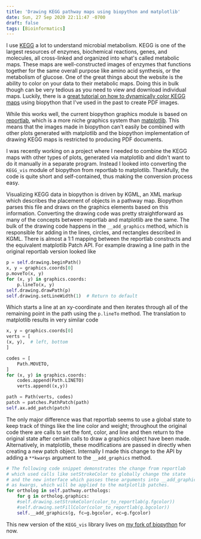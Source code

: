 ```yaml
---
title: 'Drawing KEGG pathway maps using biopython and matplotlib'
date: Sun, 27 Sep 2020 22:11:47 -0700
draft: false
tags: [Bioinformatics]
---
```


I use [KEGG](https://kegg.jp) a lot to understand microbial metabolism.
KEGG is one of the largest resources of enzymes, biochemical
reactions, genes, and molecules, all cross-linked and organized
into what's called metabolic maps. These maps are well-constructed
images of enzymes that functions together for the same overall
purpose like amino acid synthesis, or the metabolism of glucose.
One of the great things about the website is the ability to color
on your data to their metabolic maps. Doing this in bulk though can
be very tedious as you need to view and download individual maps.
Luckily, there is a [great tutorial on how to dynamically color KEGG maps](https://nbviewer.jupyter.org/github/widdowquinn/notebooks/blob/master/Biopython_KGML_intro.ipynb)
using biopython that I've used in the past to create PDF images.

While this works well, the current biopython graphics module is
based on [reportlab](https://www.reportlab.com), which is a more niche graphics system than
[matplotlib](https://matplotlib.org). This means that the images made in biopython can't
easily be combined with other plots generated with matplotlib and
the biopython implementation of drawing KEGG maps is restricted to
producing PDF documents.

I was recently working on a project where I needed to combine the
KEGG maps with other types of plots, generated via matplotlib and
didn't want to do it manually in a separate program. Instead I
looked into converting the `KEGG_vis` module of biopython from
reportlab to matplotlib. Thankfully, the code is quite short and
self-contained, thus making the conversion process easy.

Visualizing KEGG data in biopython is driven by KGML, an XML markup
which describes the placement of objects in a pathway map. Biopython
parses this file and draws on the graphics elements based on 
this information. Converting the drawing code was pretty
straightforward as many of the concepts between reportlab and
matplotlib are the same. The bulk of the drawing code happens in
the `__add_graphics` method, which is responsible for adding in the
lines, circles, and rectangles described in KGML. There is almost
a 1:1 mapping between the reportlab constructs and the equivalent
matplotlib Patch API.  For example drawing a line path in the
original reportlab version looked like

```python
p = self.drawing.beginPath()
x, y = graphics.coords[0]
p.moveTo(x, y)
for (x, y) in graphics.coords:
    p.lineTo(x, y)
self.drawing.drawPath(p)
self.drawing.setLineWidth(1)  # Return to default
```

Which starts a line at an xy-coordinate and then iterates through all of the remaining point in the path
using the `p.lineTo` method. The translation to matplotlib results in very similar code

```python
x, y = graphics.coords[0]
verts = [
(x, y),  # left, bottom
]

codes = [
	Path.MOVETO,
]
for (x, y) in graphics.coords:
	codes.append(Path.LINETO)
	verts.append((x,y))

path = Path(verts, codes)
patch = patches.PathPatch(path)    
self.ax.add_patch(patch)        
```

The only major difference was that reportlab seems to use a global
state to keep track of things like the line color and weight;
throughout the original code there are calls to set the font, color,
and line and then return to the original state after certain calls
to draw a graphics object have been made. Alternatively, in matplotlib,
these modifications are passed in directly when creating a new patch
object. Internally I made this change to the API by adding a
`**kwargs` argument to the `__add_graphics` method.

```python
# The following code snippet demonstrates the change from reportlab
# which used calls like setStrokeColor to globally change the state
# and the new interface which passes these arguments into __add_graphics
# as kwargs, which will be applied to the matplotlib patches.
for ortholog in self.pathway.orthologs:
    for g in ortholog.graphics:
	#self.drawing.setStrokeColor(color_to_reportlab(g.fgcolor))
	#self.drawing.setFillColor(color_to_reportlab(g.bgcolor))
	self.__add_graphics(g, fc=g.bgcolor, ec=g.fgcolor)
```

This new version of the `KEGG_vis` library lives on [my fork of biopython](https://github.com/ctSkennerton/biopython/tree/kegg_matplotlib) for now. 

